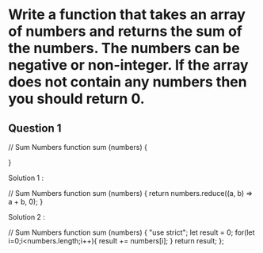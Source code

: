 <h1>Write a function that takes an array of numbers and returns the sum of the numbers. The numbers can be negative or non-integer. If the array does not contain any numbers then you should return 0.</h1>

<h2>Question 1</h2>
// Sum Numbers
function sum (numbers) {

}

Solution 1 :

// Sum Numbers
function sum (numbers) {
    return numbers.reduce((a, b) => a + b, 0);
}

Solution 2 :

// Sum Numbers
function sum (numbers) {
    "use strict";
    let result = 0;
    for(let i=0;i<numbers.length;i++){
      result += numbers[i];
    }
    return result;
};